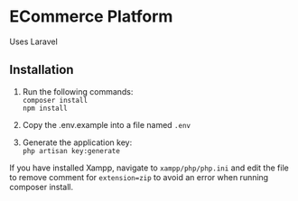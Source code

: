 # ECommerce Platform

Uses Laravel

## Installation

1. Run the following commands: \
    `composer install`\
    `npm install`

2. Copy the .env.example into a file named `.env`
3. Generate the application key: \
    `php artisan key:generate`

If you have installed Xampp, navigate to `xampp/php/php.ini` and edit the file to remove comment for `extension=zip` to avoid an error when running composer install.

